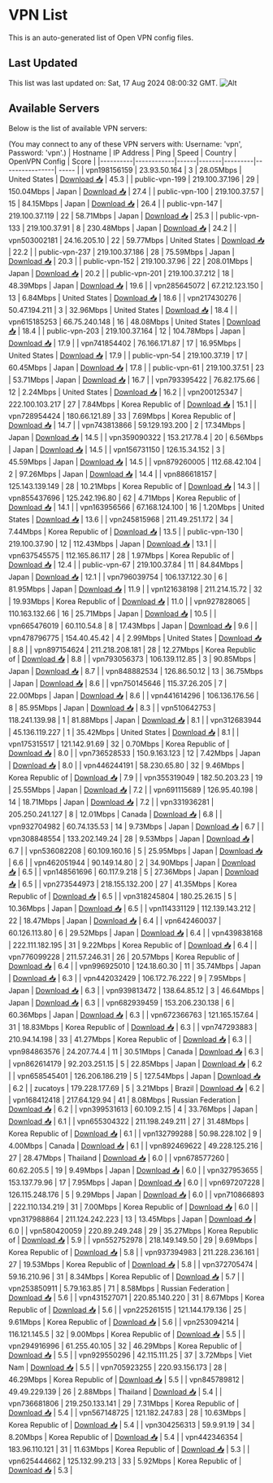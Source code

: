 # VPN List

This is an auto-generated list of Open VPN config files.

## Last Updated

This list was last updated on: Sat, 17 Aug 2024 08:00:32 GMT.
![Alt](https://repobeats.axiom.co/api/embed/186b98318ef1479477931607c1ad7d823f12451f.svg "Repobeats analytics image")

## Available Servers

Below is the list of available VPN servers:

(You may connect to any of these VPN servers with: Username: 'vpn', Password: 'vpn'.)
| Hostname | IP Address | Ping | Speed | Country | OpenVPN Config | Score |
|----------|------------|------|-------|---------|----------------| ----- |
| vpn198156159 | 23.93.50.164 | 3 | 28.05Mbps | United States | [Download 📥](./configs/server_0_US.ovpn) | 45.3 |
| public-vpn-199 | 219.100.37.196 | 29 | 150.04Mbps | Japan | [Download 📥](./configs/server_1_JP.ovpn) | 27.4 |
| public-vpn-100 | 219.100.37.57 | 15 | 84.15Mbps | Japan | [Download 📥](./configs/server_2_JP.ovpn) | 26.4 |
| public-vpn-147 | 219.100.37.119 | 22 | 58.71Mbps | Japan | [Download 📥](./configs/server_3_JP.ovpn) | 25.3 |
| public-vpn-133 | 219.100.37.91 | 8 | 230.48Mbps | Japan | [Download 📥](./configs/server_4_JP.ovpn) | 24.2 |
| vpn503002181 | 24.16.205.10 | 22 | 59.77Mbps | United States | [Download 📥](./configs/server_5_US.ovpn) | 22.2 |
| public-vpn-237 | 219.100.37.186 | 28 | 75.59Mbps | Japan | [Download 📥](./configs/server_6_JP.ovpn) | 20.3 |
| public-vpn-152 | 219.100.37.96 | 22 | 208.01Mbps | Japan | [Download 📥](./configs/server_7_JP.ovpn) | 20.2 |
| public-vpn-201 | 219.100.37.212 | 18 | 48.39Mbps | Japan | [Download 📥](./configs/server_8_JP.ovpn) | 19.6 |
| vpn285645072 | 67.212.123.150 | 13 | 6.84Mbps | United States | [Download 📥](./configs/server_9_US.ovpn) | 18.6 |
| vpn217430276 | 50.47.194.211 | 3 | 32.96Mbps | United States | [Download 📥](./configs/server_10_US.ovpn) | 18.4 |
| vpn615185253 | 66.75.240.148 | 16 | 48.08Mbps | United States | [Download 📥](./configs/server_11_US.ovpn) | 18.4 |
| public-vpn-203 | 219.100.37.164 | 12 | 104.78Mbps | Japan | [Download 📥](./configs/server_12_JP.ovpn) | 17.9 |
| vpn741854402 | 76.166.171.87 | 17 | 16.95Mbps | United States | [Download 📥](./configs/server_13_US.ovpn) | 17.9 |
| public-vpn-54 | 219.100.37.19 | 17 | 60.45Mbps | Japan | [Download 📥](./configs/server_14_JP.ovpn) | 17.8 |
| public-vpn-61 | 219.100.37.51 | 23 | 53.71Mbps | Japan | [Download 📥](./configs/server_15_JP.ovpn) | 16.7 |
| vpn793395422 | 76.82.175.66 | 12 | 2.24Mbps | United States | [Download 📥](./configs/server_16_US.ovpn) | 16.2 |
| vpn200125347 | 222.100.103.217 | 27 | 7.84Mbps | Korea Republic of | [Download 📥](./configs/server_17_KR.ovpn) | 15.1 |
| vpn728954424 | 180.66.121.89 | 33 | 7.69Mbps | Korea Republic of | [Download 📥](./configs/server_18_KR.ovpn) | 14.7 |
| vpn743813866 | 59.129.193.200 | 2 | 17.34Mbps | Japan | [Download 📥](./configs/server_19_JP.ovpn) | 14.5 |
| vpn359090322 | 153.217.78.4 | 20 | 6.56Mbps | Japan | [Download 📥](./configs/server_20_JP.ovpn) | 14.5 |
| vpn156731150 | 126.15.34.152 | 3 | 45.59Mbps | Japan | [Download 📥](./configs/server_21_JP.ovpn) | 14.5 |
| vpn879260005 | 112.68.42.104 | 2 | 97.26Mbps | Japan | [Download 📥](./configs/server_22_JP.ovpn) | 14.4 |
| vpn886618157 | 125.143.139.149 | 28 | 10.21Mbps | Korea Republic of | [Download 📥](./configs/server_23_KR.ovpn) | 14.3 |
| vpn855437696 | 125.242.196.80 | 62 | 4.71Mbps | Korea Republic of | [Download 📥](./configs/server_24_KR.ovpn) | 14.1 |
| vpn163956566 | 67.168.124.100 | 16 | 1.20Mbps | United States | [Download 📥](./configs/server_25_US.ovpn) | 13.6 |
| vpn245815968 | 211.49.251.172 | 34 | 7.44Mbps | Korea Republic of | [Download 📥](./configs/server_26_KR.ovpn) | 13.5 |
| public-vpn-130 | 219.100.37.90 | 12 | 112.43Mbps | Japan | [Download 📥](./configs/server_27_JP.ovpn) | 13.1 |
| vpn637545575 | 112.165.86.117 | 28 | 1.97Mbps | Korea Republic of | [Download 📥](./configs/server_28_KR.ovpn) | 12.4 |
| public-vpn-67 | 219.100.37.84 | 11 | 84.84Mbps | Japan | [Download 📥](./configs/server_29_JP.ovpn) | 12.1 |
| vpn796039754 | 106.137.122.30 | 6 | 81.95Mbps | Japan | [Download 📥](./configs/server_30_JP.ovpn) | 11.9 |
| vpn121638198 | 211.214.15.72 | 32 | 19.93Mbps | Korea Republic of | [Download 📥](./configs/server_31_KR.ovpn) | 11.0 |
| vpn927828065 | 110.163.132.66 | 16 | 25.71Mbps | Japan | [Download 📥](./configs/server_32_JP.ovpn) | 10.5 |
| vpn665476019 | 60.110.54.8 | 8 | 17.43Mbps | Japan | [Download 📥](./configs/server_33_JP.ovpn) | 9.6 |
| vpn478796775 | 154.40.45.42 | 4 | 2.99Mbps | United States | [Download 📥](./configs/server_34_US.ovpn) | 8.8 |
| vpn897154624 | 211.218.208.181 | 28 | 12.27Mbps | Korea Republic of | [Download 📥](./configs/server_35_KR.ovpn) | 8.8 |
| vpn793056373 | 106.139.112.85 | 3 | 90.85Mbps | Japan | [Download 📥](./configs/server_36_JP.ovpn) | 8.7 |
| vpn848882534 | 126.86.50.12 | 13 | 36.75Mbps | Japan | [Download 📥](./configs/server_37_JP.ovpn) | 8.6 |
| vpn750145646 | 115.37.26.205 | 7 | 22.00Mbps | Japan | [Download 📥](./configs/server_38_JP.ovpn) | 8.6 |
| vpn441614296 | 106.136.176.56 | 8 | 85.95Mbps | Japan | [Download 📥](./configs/server_39_JP.ovpn) | 8.3 |
| vpn510642753 | 118.241.139.98 | 1 | 81.88Mbps | Japan | [Download 📥](./configs/server_40_JP.ovpn) | 8.1 |
| vpn312683944 | 45.136.119.227 | 1 | 35.42Mbps | United States | [Download 📥](./configs/server_41_US.ovpn) | 8.1 |
| vpn175315517 | 121.142.91.69 | 32 | 0.70Mbps | Korea Republic of | [Download 📥](./configs/server_42_KR.ovpn) | 8.0 |
| vpn736528533 | 150.9.163.123 | 12 | 7.42Mbps | Japan | [Download 📥](./configs/server_43_JP.ovpn) | 8.0 |
| vpn446244191 | 58.230.65.80 | 32 | 9.46Mbps | Korea Republic of | [Download 📥](./configs/server_44_KR.ovpn) | 7.9 |
| vpn355319049 | 182.50.203.23 | 19 | 25.55Mbps | Japan | [Download 📥](./configs/server_45_JP.ovpn) | 7.2 |
| vpn691115689 | 126.95.40.198 | 14 | 18.71Mbps | Japan | [Download 📥](./configs/server_46_JP.ovpn) | 7.2 |
| vpn331936281 | 205.250.241.127 | 8 | 12.01Mbps | Canada | [Download 📥](./configs/server_47_CA.ovpn) | 6.8 |
| vpn932704982 | 60.74.135.53 | 14 | 9.73Mbps | Japan | [Download 📥](./configs/server_48_JP.ovpn) | 6.7 |
| vpn308848554 | 133.202.149.24 | 28 | 9.53Mbps | Japan | [Download 📥](./configs/server_49_JP.ovpn) | 6.7 |
| vpn536082208 | 60.109.160.16 | 5 | 25.95Mbps | Japan | [Download 📥](./configs/server_50_JP.ovpn) | 6.6 |
| vpn462051944 | 90.149.14.80 | 2 | 34.90Mbps | Japan | [Download 📥](./configs/server_51_JP.ovpn) | 6.5 |
| vpn148561696 | 60.117.9.218 | 5 | 27.36Mbps | Japan | [Download 📥](./configs/server_52_JP.ovpn) | 6.5 |
| vpn273544973 | 218.155.132.200 | 27 | 41.35Mbps | Korea Republic of | [Download 📥](./configs/server_53_KR.ovpn) | 6.5 |
| vpn318245804 | 180.25.26.15 | 5 | 10.36Mbps | Japan | [Download 📥](./configs/server_54_JP.ovpn) | 6.5 |
| vpn114331129 | 112.139.143.212 | 22 | 18.47Mbps | Japan | [Download 📥](./configs/server_55_JP.ovpn) | 6.4 |
| vpn642460037 | 60.126.113.80 | 6 | 29.52Mbps | Japan | [Download 📥](./configs/server_56_JP.ovpn) | 6.4 |
| vpn439838168 | 222.111.182.195 | 31 | 9.22Mbps | Korea Republic of | [Download 📥](./configs/server_57_KR.ovpn) | 6.4 |
| vpn776099228 | 211.57.246.31 | 26 | 20.57Mbps | Korea Republic of | [Download 📥](./configs/server_58_KR.ovpn) | 6.4 |
| vpn996925010 | 124.18.60.30 | 11 | 35.74Mbps | Japan | [Download 📥](./configs/server_59_JP.ovpn) | 6.3 |
| vpn442032429 | 106.172.76.222 | 9 | 7.95Mbps | Japan | [Download 📥](./configs/server_60_JP.ovpn) | 6.3 |
| vpn939813472 | 138.64.85.12 | 3 | 46.64Mbps | Japan | [Download 📥](./configs/server_61_JP.ovpn) | 6.3 |
| vpn682939459 | 153.206.230.138 | 6 | 60.36Mbps | Japan | [Download 📥](./configs/server_62_JP.ovpn) | 6.3 |
| vpn672366763 | 121.165.157.64 | 31 | 18.83Mbps | Korea Republic of | [Download 📥](./configs/server_63_KR.ovpn) | 6.3 |
| vpn747293883 | 210.94.14.198 | 33 | 41.27Mbps | Korea Republic of | [Download 📥](./configs/server_64_KR.ovpn) | 6.3 |
| vpn984863576 | 24.207.74.4 | 11 | 30.51Mbps | Canada | [Download 📥](./configs/server_65_CA.ovpn) | 6.3 |
| vpn862614179 | 92.203.251.15 | 5 | 22.85Mbps | Japan | [Download 📥](./configs/server_66_JP.ovpn) | 6.2 |
| vpn658545401 | 126.206.186.219 | 5 | 127.54Mbps | Japan | [Download 📥](./configs/server_67_JP.ovpn) | 6.2 |
| zucatoys | 179.228.177.69 | 5 | 3.21Mbps | Brazil | [Download 📥](./configs/server_68_BR.ovpn) | 6.2 |
| vpn168412418 | 217.64.129.94 | 41 | 8.08Mbps | Russian Federation | [Download 📥](./configs/server_69_RU.ovpn) | 6.2 |
| vpn399531613 | 60.109.2.15 | 4 | 33.76Mbps | Japan | [Download 📥](./configs/server_70_JP.ovpn) | 6.1 |
| vpn655304322 | 211.198.249.211 | 27 | 31.48Mbps | Korea Republic of | [Download 📥](./configs/server_71_KR.ovpn) | 6.1 |
| vpn132799288 | 50.98.228.102 | 9 | 4.00Mbps | Canada | [Download 📥](./configs/server_72_CA.ovpn) | 6.1 |
| vpn892469622 | 49.228.125.216 | 27 | 28.47Mbps | Thailand | [Download 📥](./configs/server_73_TH.ovpn) | 6.0 |
| vpn678577260 | 60.62.205.5 | 19 | 9.49Mbps | Japan | [Download 📥](./configs/server_74_JP.ovpn) | 6.0 |
| vpn327953655 | 153.137.79.96 | 17 | 7.95Mbps | Japan | [Download 📥](./configs/server_75_JP.ovpn) | 6.0 |
| vpn697207228 | 126.115.248.176 | 5 | 9.29Mbps | Japan | [Download 📥](./configs/server_76_JP.ovpn) | 6.0 |
| vpn710866893 | 222.110.134.219 | 31 | 7.00Mbps | Korea Republic of | [Download 📥](./configs/server_77_KR.ovpn) | 6.0 |
| vpn317988864 | 211.124.242.223 | 13 | 13.45Mbps | Japan | [Download 📥](./configs/server_78_JP.ovpn) | 6.0 |
| vpn580420059 | 220.89.249.248 | 29 | 35.27Mbps | Korea Republic of | [Download 📥](./configs/server_79_KR.ovpn) | 5.9 |
| vpn552752978 | 218.149.149.50 | 29 | 9.69Mbps | Korea Republic of | [Download 📥](./configs/server_80_KR.ovpn) | 5.8 |
| vpn937394983 | 211.228.236.161 | 27 | 19.53Mbps | Korea Republic of | [Download 📥](./configs/server_81_KR.ovpn) | 5.8 |
| vpn372705474 | 59.16.210.96 | 31 | 8.34Mbps | Korea Republic of | [Download 📥](./configs/server_82_KR.ovpn) | 5.7 |
| vpn253850911 | 5.79.163.85 | 71 | 8.58Mbps | Russian Federation | [Download 📥](./configs/server_83_RU.ovpn) | 5.6 |
| vpn431527071 | 220.85.140.220 | 31 | 8.67Mbps | Korea Republic of | [Download 📥](./configs/server_84_KR.ovpn) | 5.6 |
| vpn225261515 | 121.144.179.136 | 25 | 9.61Mbps | Korea Republic of | [Download 📥](./configs/server_85_KR.ovpn) | 5.6 |
| vpn253094214 | 116.121.145.5 | 32 | 9.00Mbps | Korea Republic of | [Download 📥](./configs/server_86_KR.ovpn) | 5.5 |
| vpn294916996 | 61.255.40.105 | 32 | 46.29Mbps | Korea Republic of | [Download 📥](./configs/server_87_KR.ovpn) | 5.5 |
| vpn929550296 | 42.115.111.25 | 37 | 3.72Mbps | Viet Nam | [Download 📥](./configs/server_88_VN.ovpn) | 5.5 |
| vpn705923255 | 220.93.156.173 | 28 | 46.29Mbps | Korea Republic of | [Download 📥](./configs/server_89_KR.ovpn) | 5.5 |
| vpn845789812 | 49.49.229.139 | 26 | 2.88Mbps | Thailand | [Download 📥](./configs/server_90_TH.ovpn) | 5.4 |
| vpn736681806 | 219.250.133.141 | 29 | 7.31Mbps | Korea Republic of | [Download 📥](./configs/server_91_KR.ovpn) | 5.4 |
| vpn567148725 | 121.182.247.83 | 28 | 10.63Mbps | Korea Republic of | [Download 📥](./configs/server_92_KR.ovpn) | 5.4 |
| vpn304256313 | 59.9.91.19 | 34 | 8.20Mbps | Korea Republic of | [Download 📥](./configs/server_93_KR.ovpn) | 5.4 |
| vpn442346354 | 183.96.110.121 | 31 | 11.63Mbps | Korea Republic of | [Download 📥](./configs/server_94_KR.ovpn) | 5.3 |
| vpn625444662 | 125.132.99.213 | 33 | 5.92Mbps | Korea Republic of | [Download 📥](./configs/server_95_KR.ovpn) | 5.3 |
